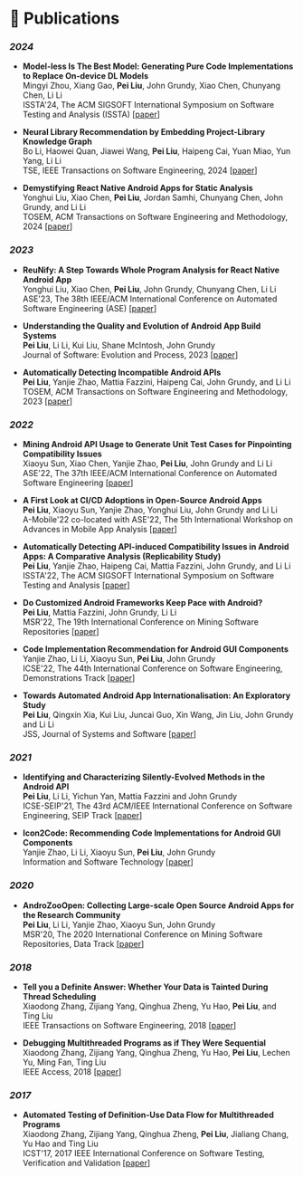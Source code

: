 # 📝 Publications 

### *2024*
- **Model-less Is The Best Model: Generating Pure Code Implementations to Replace On-device DL Models** \
Mingyi Zhou, Xiang Gao, **Pei Liu**, John Grundy, Xiao Chen, Chunyang Chen, Li Li \
ISSTA'24, The ACM SIGSOFT International Symposium on Software Testing and Analysis (ISSTA)
[[paper](http://gspeiliu.github.io/files/zhou2024model.pdf)]

- **Neural Library Recommendation by Embedding Project-Library Knowledge Graph** \
Bo Li, Haowei Quan, Jiawei Wang, **Pei Liu**, Haipeng Cai, Yuan Miao, Yun Yang, Li Li \
TSE, IEEE Transactions on Software Engineering, 2024
[[paper](http://gspeiliu.github.io/files/li2024neural.pdf)]

- **Demystifying React Native Android Apps for Static Analysis** \
Yonghui Liu, Xiao Chen, **Pei Liu**, Jordan Samhi, Chunyang Chen, John Grundy, and Li Li \
TOSEM, ACM Transactions on Software Engineering and Methodology, 2024
[[paper](http://gspeiliu.github.io/files/liu2024demystifying.pdf)]


### *2023*

- **ReuNify: A Step Towards Whole Program Analysis for React Native Android App** \
Yonghui Liu, Xiao Chen, **Pei Liu**, John Grundy, Chunyang Chen, Li Li \
ASE'23, The 38th IEEE/ACM International Conference on Automated Software Engineering (ASE)
[[paper](http://gspeiliu.github.io/files/liu2023reunify.pdf)]

- **Understanding the Quality and Evolution of Android App Build Systems** \
**Pei Liu**, Li Li, Kui Liu, Shane McIntosh, John Grundy \
Journal of Software: Evolution and Process, 2023
[[paper](http://gspeiliu.github.io/files/liu2023understanding.pdf)]

- **Automatically Detecting Incompatible Android APIs** \
**Pei Liu**, Yanjie Zhao, Mattia Fazzini, Haipeng Cai, John Grundy, and Li Li \
TOSEM, ACM Transactions on Software Engineering and Methodology, 2023
[[paper](http://gspeiliu.github.io/files/liu2023automatically.pdf)]



### *2022*

- **Mining Android API Usage to Generate Unit Test Cases for Pinpointing Compatibility Issues** \
Xiaoyu Sun, Xiao Chen, Yanjie Zhao, **Pei Liu**, John Grundy and Li Li \
ASE'22, The 37th IEEE/ACM International Conference on Automated Software Engineering
[[paper](http://gspeiliu.github.io/files/sun2022mining.pdf)]

- **A First Look at CI/CD Adoptions in Open-Source Android Apps** \
**Pei Liu**, Xiaoyu Sun, Yanjie Zhao, Yonghui Liu, John Grundy and Li Li \
A-Mobile'22 co-located with ASE'22, The 5th International Workshop on Advances in Mobile App Analysis
[[paper](http://gspeiliu.github.io/files/liu2022first.pdf)]


- **Automatically Detecting API-induced Compatibility Issues in Android Apps: A Comparative Analysis (Replicability Study)** \
**Pei Liu**, Yanjie Zhao, Haipeng Cai, Mattia Fazzini, John Grundy, and Li Li \
ISSTA'22, The ACM SIGSOFT International Symposium on Software Testing and Analysis
[[paper](http://gspeiliu.github.io/files/liu2022automatically.pdf)]

- **Do Customized Android Frameworks Keep Pace with Android?** \
**Pei Liu**, Mattia Fazzini, John Grundy, Li Li \
MSR'22, The 19th International Conference on Mining Software Repositories
[[paper](http://gspeiliu.github.io/files/liu2022customized.pdf)]

- **Code Implementation Recommendation for Android GUI Components** \
Yanjie Zhao, Li Li, Xiaoyu Sun, **Pei Liu**, John Grundy \
ICSE'22, The 44th International Conference on Software Engineering, Demonstrations Track
[[paper](http://gspeiliu.github.io/files/zhao2022code.pdf)]

- **Towards Automated Android App Internationalisation: An Exploratory Study** \
**Pei Liu**, Qingxin Xia, Kui Liu, Juncai Guo, Xin Wang, Jin Liu, John Grundy and Li Li \
JSS, Journal of Systems and Software
[[paper](http://gspeiliu.github.io/files/liu2022towards.pdf)]


### *2021*
- **Identifying and Characterizing Silently-Evolved Methods in the Android API** \
**Pei Liu**, Li Li, Yichun Yan, Mattia Fazzini and John Grundy \
ICSE-SEIP'21, The 43rd ACM/IEEE International Conference on Software Engineering, SEIP Track
[[paper](http://gspeiliu.github.io/files/liu2021identifying.pdf)]

- **Icon2Code: Recommending Code Implementations for Android GUI Components** \
Yanjie Zhao, Li Li, Xiaoyu Sun, **Pei Liu**, John Grundy \
Information and Software Technology
[[paper](http://gspeiliu.github.io/files/zhao2021icon2code.pdf)]



### *2020*
- **AndroZooOpen: Collecting Large-scale Open Source Android Apps for the Research Community** \
**Pei Liu**, Li Li, Yanjie Zhao, Xiaoyu Sun, John Grundy \
MSR'20, The 2020 International Conference on Mining Software Repositories, Data Track
[[paper](http://gspeiliu.github.io/files/liu2020androzooopen.pdf)]


### *2018*
- **Tell you a Definite Answer: Whether Your Data is Tainted During Thread Scheduling** \
Xiaodong Zhang, Zijiang Yang, Qinghua Zheng, Yu Hao, **Pei Liu**, and Ting Liu \
IEEE Transactions on Software Engineering, 2018
[[paper](http://gspeiliu.github.io/files/zhang2018tell.pdf)]

- **Debugging Multithreaded Programs as if They Were Sequential** \
Xiaodong Zhang, Zijiang Yang, Qinghua Zheng, Yu Hao, **Pei Liu**, Lechen Yu, Ming Fan, Ting Liu \
IEEE Access, 2018
[[paper](http://gspeiliu.github.io/files/zhang2018debugging.pdf)]



### *2017*

- **Automated Testing of Definition-Use Data Flow for Multithreaded Programs** \
Xiaodong Zhang, Zijiang Yang, Qinghua Zheng, **Pei Liu**, Jialiang Chang, Yu Hao and Ting Liu \
ICST'17, 2017 IEEE  International Conference on Software Testing, Verification and Validation
[[paper](http://gspeiliu.github.io/files/zhang2017automated.pdf)]

